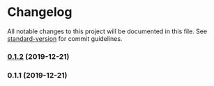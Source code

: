# Changelog

All notable changes to this project will be documented in this file. See [standard-version](https://github.com/conventional-changelog/standard-version) for commit guidelines.

### [0.1.2](https://github.com/wouterlanduydt/wouterlanduydt.be/compare/v0.1.1...v0.1.2) (2019-12-21)

### 0.1.1 (2019-12-21)
